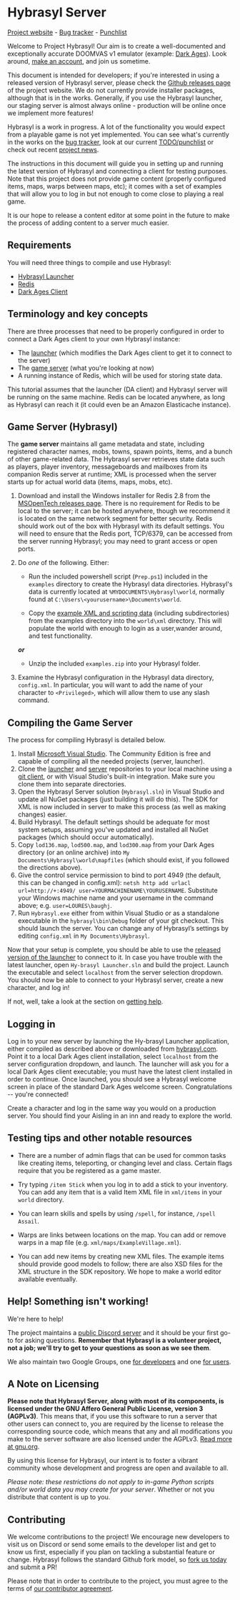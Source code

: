 # Hybrasyl Server

[Project website](http://hybrasyl.com/) - [Bug tracker](https://hybrasyl.atlassian.net/secure/Dashboard.jspa) - [Punchlist](https://github.com/hybrasyl/server/wiki/Hybrasyl-Punchlist)

Welcome to Project Hybrasyl! Our aim is to create a well-documented and
exceptionally accurate DOOMVAS v1 emulator (example:
[Dark Ages](http://www.darkages.com)). Look around,
[make an account](https://www.hybrasyl.com/accounts/sign_up), and join us
sometime.

This document is intended for developers; if you're interested in using a
released version of Hybrasyl server, please check the
[Github releases page](https://www.hybrasyl.com/releases) of the project
website. We do not currently provide installer packages, although that is in
the works. Generally, if you use the Hybrasyl launcher, our staging server is
almost always online - production will be online once we implement more
features!

Hybrasyl is a work in progress. A lot of the functionality you would expect
from a playable game is not yet implemented. You can see what's currently in
the works on the [bug tracker](https://hybrasyl.atlassian.net/), look at our current
[TODO/punchlist](https://github.com/hybrasyl/server/wiki/Hybrasyl-Punchlist) or check out
recent [project news](https://www.hybrasyl.com/).

The instructions in this document will guide you in setting up and running the
latest version of Hybrasyl and connecting a client for testing purposes. Note
that this project does not provide game content (properly configured items,
maps, warps between maps, etc); it comes with a set of examples that will allow
you to log in but not enough to come close to playing a real game.

It is our hope to release a content editor at some point in the future to make
the process of adding content to a server much easier.

## Requirements

You will need three things to compile and use Hybrasyl:

* [Hybrasyl Launcher](https://github.com/hybrasyl/launcher)
* [Redis](https://github.com/MSOpenTech/redis/releases)
* [Dark Ages Client](https://www.darkages.com)

## Terminology and key concepts

There are three processes that need to be properly configured in order to
connect a Dark Ages client to your own Hybrasyl instance:

* The [launcher](https://github.com/hybrasyl/launcher) (which modifies the Dark
  Ages client to get it to connect to the server)
* The [game server](https://github.com/hybrasyl/server) (what you're looking at
  now)
* A running instance of Redis, which will be used for storing state data.

This tutorial assumes that the launcher (DA client) and Hybrasyl server will be
running on the same machine. Redis can be located anywhere, as long as Hybrasyl
can reach it (it could even be an Amazon Elasticache instance).

## Game Server (Hybrasyl)

The **game server** maintains all game metadata and state, including registered
character names, mobs, towns, spawn points, items, and a bunch of other
game-related data. The Hybrasyl server retrieves state data such as players,
player inventory, messageboards and mailboxes from its companion Redis server
at runtime; XML is processed when the server starts up for actual world data
(items, maps, mobs, etc).

1. Download and install the Windows installer for Redis 2.8 from the
   [MSOpenTech releases page](https://github.com/MSOpenTech/redis/releases).
   There is no requirement for Redis to be local to the server; it can be
   hosted anywhere, though we recommend it is located on the same network
   segment for better security. Redis should work out of the box with Hybrasyl
   with its default settings. You will need to ensure that the Redis port,
   TCP/6379, can be accessed from the server running Hybrasyl; you may need to
   grant access or open ports.

2. Do _one_ of the following. Either:
   * Run the included powershell script (`Prep.ps1`) included in the `examples` directory 
   to create the Hybrasyl data directories. Hybrasyl's data is currently located at ```%MYDOCUMENTS\Hybrasyl\world```, normally found at `C:\Users\<yourusername>\Documents\world`.

	* Copy the [example XML and scripting data](https://github.com/hybrasyl/server/tree/master/examples/XML)
   (including subdirectories) from the examples directory into the `world\xml` directory. This 
   will populate the world with enough to login as a user,wander around, and test functionality.
   
   **_or_**
   
   * Unzip the included `examples.zip` into your Hybrasyl folder.
 
3. Examine the Hybrasyl configuration in the Hybrasyl data directory, `config.xml`. In particular, 
   you will want to add the name of your character to `<Privileged>`, which will allow 
   them to use any slash command.  

## Compiling the Game Server

The process for compiling Hybrasyl is detailed below.

1. Install
   [Microsoft Visual Studio](https://www.visualstudio.com/en-us/downloads/visual-studio-2015-downloads-vs.aspx).
   The Community Edition is free and capable of compiling all the needed projects (server, launcher).
2. Clone the [launcher](https://github.com/hybrasyl/launcher) and 
   [server](https://github.com/hybrasyl/server) repositories to your local machine
   using a [git client](https://git-scm.com/downloads/guis), or with Visual Studio's built-in integration. 
   Make sure you clone them into separate directories. 
3. Open the Hybrasyl Server solution (`Hybrasyl.sln`) in Visual Studio and
   update all NuGet packages (just building it will do this). The SDK for
   XML is now included in server to make this process (as well as making changes) 
   easier.
4. Build Hybrasyl. The default settings should be adequate for most system
   setups, assuming you've updated and installed all NuGet packages (which
   should occur automatically).
5. Copy `lod136.map`, `lod500.map`, and `lod300.map` from your Dark Ages directory (or an
   online archive) into `My Documents\Hybrasyl\world\mapfiles` (which should exist, if you followed the 
   directions above).  
6. Give the control service permission to bind to port 4949 (the
   default, this can be changed in config.xml): `netsh http add urlacl
   url=http://+:4949/ user=YOURMACHINENAME\YOURUSERNAME`. Substitute
   your Windows machine name and your username in the command above;
   e.g. `user=LOURES\baughj`.
7. Run `Hybrasyl.exe` either from within Visual Studio or as a standalone
   executable in the `hybrasyl\bin\Debug` folder of your git checkout. This
   should launch the server. You can change any of Hybrasyl’s settings by 
   editing `config.xml` in `My Documents\Hybrasyl`.

Now that your setup is complete, you should be able to use the
[released version of the launcher](https://www.hybrasyl.com/files/Hybrasyl_Launcher_Installer.msi)
to connect to it. In case you have trouble with the latest launcher, open
`Hy-brasyl Launcher.sln` and build the project. Launch the executable and
select `localhost` from the server selection dropdown. You should now be able
to connect to your Hybrasyl server, create a new character, and log in!

If not, well, take a look at the section on [getting help](#help).

## Logging in

Log in to your new server by launching the Hy-brasyl Launcher application,
either compiled as described above or downloaded from
[hybrasyl.com](https://www.hybrasyl.com/files/Hybrasyl_Launcher_Installer.msi).
Point it to a local Dark Ages client installation, select `localhost` from the
server configuration dropdown, and launch. The launcher will ask you for a
local Dark Ages client executable; you must have the latest client installed in
order to continue. Once launched, you should see a Hybrasyl welcome screen in
place of the standard Dark Ages welcome screen. Congratulations -- you're
connected!

Create a character and log in the same way you would on a production server.
You should find your Aisling in an inn and ready to explore the world.

## Testing tips and other notable resources

* There are a number of admin flags that can be used for common tasks like
  creating items, teleporting, or changing level and class. Certain flags
  require that you be registered as a game master.
  
* Try typing `/item Stick` when you log in to add a stick to your inventory. 
  You can add any item that is a valid Item XML file in `xml/items` in your
  `world` directory.
  
* You can learn skills and spells by using `/spell`, for instance, `/spell Assail`.

* Warps are links between locations on the map. You can add or remove warps
  in a map file (e.g. `xml/maps/ExampleVillage.xml`).

* You can add new items by creating new XML files. The example items should
  provide good models to follow; there are also XSD files for the XML
  structure in the SDK repository. We hope to make a world editor available
  eventually.

## <a name="help"></a>Help! Something isn't working!

We're here to help!

The project maintains a
[public Discord server](https://discord.gg/0ziUhzij2THMqU7B) and it should be
your first go-to for asking questions. **Remember that Hybrasyl is a volunteer
project, not a job; we'll try to get to your questions as soon as we see
them**.

We also maintain two Google Groups, one
[for developers](https://groups.google.com/forum/#!forum/hybrasyl-devel) and
one [for users](https://groups.google.com/forum/#!forum/hybrasyl-users).

## A Note on Licensing

**Please note that Hybrasyl Server, along with most of its components, is
  licensed under the GNU Affero General Public License, version 3 (AGPLv3)**.
  This means that, if you use this software to run a server that other users
  can connect to, you are required by the license to release the corresponding
  source code, which means that any and all modifications you make to the
  server software are also licensed under the AGPLv3.
  [Read more at gnu.org](http://www.gnu.org/licenses/why-affero-gpl.en.html).

By using this license for Hybrasyl, our intent is to foster a vibrant community
whose development and progress are open and available to all.

*Please note: these restrictions do not apply to in-game Python scripts and/or
 world data you may create for your server*. Whether or not you distribute that
 content is up to you.

## Contributing

We welcome contributions to the project! We encourage new developers to visit
us on Discord or send some emails to the developer list and get to know us
first, especially if you plan on tackling a substantial feature or change.
Hybrasyl follows the standard Github fork model, so
[fork us today](https://github.com/hybrasyl/) and submit a PR!


Please note that in order to contribute to the project, you must agree to the
terms of
[our contributor agreement](https://github.com/hybrasyl/server/blob/master/CONTRIBUTING.md).


